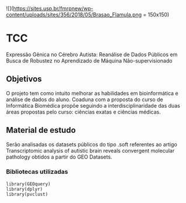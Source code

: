![](https://sites.usp.br/fmrpnew/wp-content/uploads/sites/356/2018/05/Brasao_Flamula.png = 150x150)
# TCC
Expressão Gênica no Cérebro Autista:
Reanálise de Dados Públicos em Busca de Robustez no Aprendizado de Máquina Não-supervisionado

## Objetivos
O projeto tem como intuito melhorar as habilidades em bioinformática e análise de dados do aluno.
Coaduna com a proposta do curso de Informática Biomédica propõe seguindo a interdisciplinaridade das duas áreas propostas pelo curso:
ciências exatas e ciências médicas.

## Material de estudo
Serão analisadas os datasets públicos do tipo .soft referentes ao artigo Transcriptomic analysis of autistic brain reveals convergent molecular pathology
obtidos a partir do GEO Datasets.

### Bibliotecas utilizadas
```
library(GEOquery)
library(dplyr)
library(pvclust)
```
